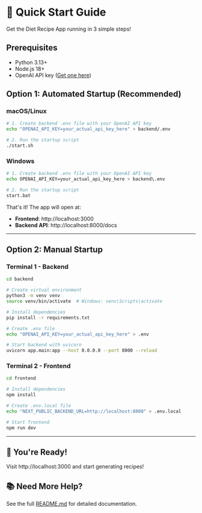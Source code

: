 # 🚀 Quick Start Guide

Get the Diet Recipe App running in 3 simple steps!

## Prerequisites

- Python 3.13+
- Node.js 18+
- OpenAI API key ([Get one here](https://platform.openai.com/api-keys))

## Option 1: Automated Startup (Recommended)

### macOS/Linux

```bash
# 1. Create backend .env file with your OpenAI API key
echo "OPENAI_API_KEY=your_actual_api_key_here" > backend/.env

# 2. Run the startup script
./start.sh
```

### Windows

```bash
# 1. Create backend .env file with your OpenAI API key
echo OPENAI_API_KEY=your_actual_api_key_here > backend\.env

# 2. Run the startup script
start.bat
```

That's it! The app will open at:
- **Frontend**: http://localhost:3000
- **Backend API**: http://localhost:8000/docs

---

## Option 2: Manual Startup

### Terminal 1 - Backend

```bash
cd backend

# Create virtual environment
python3 -m venv venv
source venv/bin/activate  # Windows: venv\Scripts\activate

# Install dependencies
pip install -r requirements.txt

# Create .env file
echo "OPENAI_API_KEY=your_actual_api_key_here" > .env

# Start backend with uvicorn
uvicorn app.main:app --host 0.0.0.0 --port 8000 --reload
```

### Terminal 2 - Frontend

```bash
cd frontend

# Install dependencies
npm install

# Create .env.local file
echo "NEXT_PUBLIC_BACKEND_URL=http://localhost:8000" > .env.local

# Start frontend
npm run dev
```

---

## 🎉 You're Ready!

Visit http://localhost:3000 and start generating recipes!

## 📚 Need More Help?

See the full [README.md](README.md) for detailed documentation.

